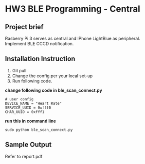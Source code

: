 HW3 BLE Programming - Central
===========================
## Project brief
Rasberry Pi 3 serves as central and IPhone LightBlue as peripheral. Implement BLE
CCCD notification.

## Installation Instruction
1. Git pull
2. Change the config per your local set-up 
3. Run following code.

**change following code in ble_scan_connect.py**
```
# user config
DEVICE_NAME = "Heart Rate"
SERVICE_UUID = 0xfff0
CHAR_UUID = 0xfff1
```
**run this in command line**
```
sudo python ble_scan_connect.py
```

## Sample Output
Refer to report.pdf
